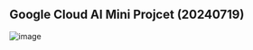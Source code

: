 ## Google Cloud AI Mini Projcet (20240719)

![image](https://github.com/user-attachments/assets/e23cad98-0eca-4e41-8769-06e0d09b8a3a)
